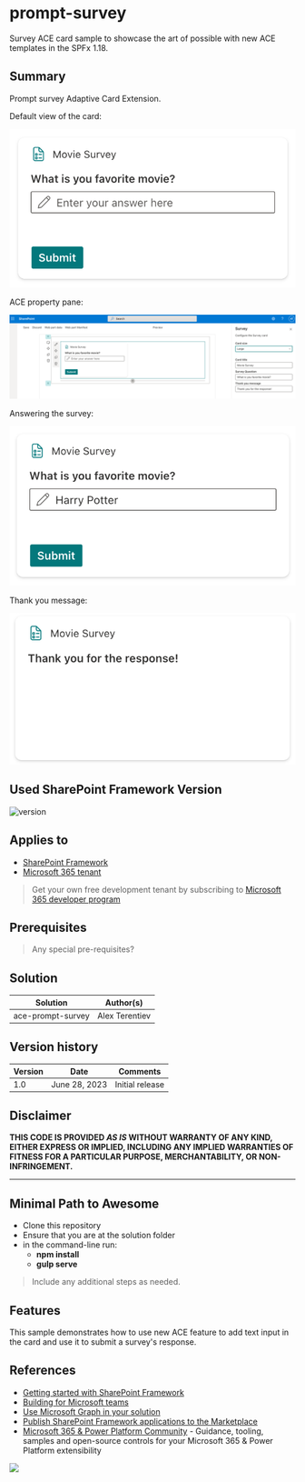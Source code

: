 # prompt-survey

Survey ACE card sample to showcase the art of possible with new ACE templates in the SPFx 1.18.

## Summary

Prompt survey Adaptive Card Extension.

Default view of the card:

![Default view of the card](./assets/ace-survey.png)

ACE property pane:

![ACE property pane](./assets/ace-survey-config.png)

Answering the survey:

![Answering the survey](./assets/ace-survey-response.png)

Thank you message:

![Thank you message](./assets/ace-survey-thanks.png)

## Used SharePoint Framework Version

![version](https://img.shields.io/badge/version-1.18.0--beta.1-yellow.svg)

## Applies to

- [SharePoint Framework](https://aka.ms/spfx)
- [Microsoft 365 tenant](https://docs.microsoft.com/en-us/sharepoint/dev/spfx/set-up-your-developer-tenant)

> Get your own free development tenant by subscribing to [Microsoft 365 developer program](http://aka.ms/o365devprogram)

## Prerequisites

> Any special pre-requisites?

## Solution

| Solution    | Author(s)                                               |
| ----------- | ------------------------------------------------------- |
| ace-prompt-survey | Alex Terentiev |

## Version history

| Version | Date             | Comments        |
| ------- | ---------------- | --------------- |
| 1.0     | June 28, 2023 | Initial release |

## Disclaimer

**THIS CODE IS PROVIDED _AS IS_ WITHOUT WARRANTY OF ANY KIND, EITHER EXPRESS OR IMPLIED, INCLUDING ANY IMPLIED WARRANTIES OF FITNESS FOR A PARTICULAR PURPOSE, MERCHANTABILITY, OR NON-INFRINGEMENT.**

---

## Minimal Path to Awesome

- Clone this repository
- Ensure that you are at the solution folder
- in the command-line run:
  - **npm install**
  - **gulp serve**

> Include any additional steps as needed.

## Features

This sample demonstrates how to use new ACE feature to add text input in the card and use it to submit a survey's response.

## References

- [Getting started with SharePoint Framework](https://docs.microsoft.com/en-us/sharepoint/dev/spfx/set-up-your-developer-tenant)
- [Building for Microsoft teams](https://docs.microsoft.com/en-us/sharepoint/dev/spfx/build-for-teams-overview)
- [Use Microsoft Graph in your solution](https://docs.microsoft.com/en-us/sharepoint/dev/spfx/web-parts/get-started/using-microsoft-graph-apis)
- [Publish SharePoint Framework applications to the Marketplace](https://docs.microsoft.com/en-us/sharepoint/dev/spfx/publish-to-marketplace-overview)
- [Microsoft 365 & Power Platform Community](https://aka.ms/community/home) - Guidance, tooling, samples and open-source controls for your Microsoft 365 & Power Platform extensibility

<img src="https://pnptelemetry.azurewebsites.net/sp-dev-fx-aces/samples/InputCard-Prompt-Survey" />